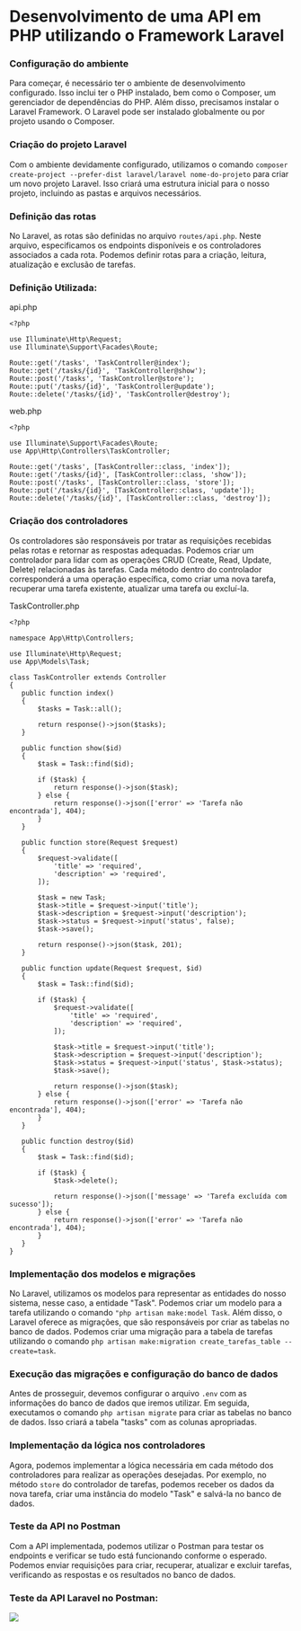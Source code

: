 # Desenvolvimento de uma API em PHP utilizando o Framework Laravel

### Configuração do ambiente
Para começar, é necessário ter o ambiente de desenvolvimento configurado. Isso inclui ter o PHP instalado, bem como o Composer, um gerenciador de dependências do PHP. Além disso, precisamos instalar o Laravel Framework. O Laravel pode ser instalado globalmente ou por projeto usando o Composer.

### Criação do projeto Laravel
Com o ambiente devidamente configurado, utilizamos o comando ```composer create-project --prefer-dist laravel/laravel nome-do-projeto``` para criar um novo projeto Laravel. Isso criará uma estrutura inicial para o nosso projeto, incluindo as pastas e arquivos necessários.

### Definição das rotas
No Laravel, as rotas são definidas no arquivo ```routes/api.php```. Neste arquivo, especificamos os endpoints disponíveis e os controladores associados a cada rota. Podemos definir rotas para a criação, leitura, atualização e exclusão de tarefas.

### Definição Utilizada:
api.php
```
<?php

use Illuminate\Http\Request;
use Illuminate\Support\Facades\Route;

Route::get('/tasks', 'TaskController@index');
Route::get('/tasks/{id}', 'TaskController@show');
Route::post('/tasks', 'TaskController@store');
Route::put('/tasks/{id}', 'TaskController@update');
Route::delete('/tasks/{id}', 'TaskController@destroy');
```

web.php
```
<?php

use Illuminate\Support\Facades\Route;
use App\Http\Controllers\TaskController;

Route::get('/tasks', [TaskController::class, 'index']);
Route::get('/tasks/{id}', [TaskController::class, 'show']);
Route::post('/tasks', [TaskController::class, 'store']);
Route::put('/tasks/{id}', [TaskController::class, 'update']);
Route::delete('/tasks/{id}', [TaskController::class, 'destroy']);
```

### Criação dos controladores
Os controladores são responsáveis por tratar as requisições recebidas pelas rotas e retornar as respostas adequadas. Podemos criar um controlador para lidar com as operações CRUD (Create, Read, Update, Delete) relacionadas às tarefas. Cada método dentro do controlador corresponderá a uma operação específica, como criar uma nova tarefa, recuperar uma tarefa existente, atualizar uma tarefa ou excluí-la.

TaskController.php
```
<?php

namespace App\Http\Controllers;

use Illuminate\Http\Request;
use App\Models\Task;

class TaskController extends Controller
{
   public function index()
   {
       $tasks = Task::all();

       return response()->json($tasks);
   }

   public function show($id)
   {
       $task = Task::find($id);

       if ($task) {
           return response()->json($task);
       } else {
           return response()->json(['error' => 'Tarefa não encontrada'], 404);
       }
   }

   public function store(Request $request)
   {
       $request->validate([
           'title' => 'required',
           'description' => 'required',
       ]);

       $task = new Task;
       $task->title = $request->input('title');
       $task->description = $request->input('description');
       $task->status = $request->input('status', false);
       $task->save();

       return response()->json($task, 201);
   }

   public function update(Request $request, $id)
   {
       $task = Task::find($id);

       if ($task) {
           $request->validate([
               'title' => 'required',
               'description' => 'required',
           ]);

           $task->title = $request->input('title');
           $task->description = $request->input('description');
           $task->status = $request->input('status', $task->status);
           $task->save();

           return response()->json($task);
       } else {
           return response()->json(['error' => 'Tarefa não encontrada'], 404);
       }
   }

   public function destroy($id)
   {
       $task = Task::find($id);

       if ($task) {
           $task->delete();

           return response()->json(['message' => 'Tarefa excluída com sucesso']);
       } else {
           return response()->json(['error' => 'Tarefa não encontrada'], 404);
       }
   }
}
```

### Implementação dos modelos e migrações
No Laravel, utilizamos os modelos para representar as entidades do nosso sistema, nesse caso, a entidade "Task". Podemos criar um modelo para a tarefa utilizando o comando ```"php artisan make:model Task```. Além disso, o Laravel oferece as migrações, que são responsáveis por criar as tabelas no banco de dados. Podemos criar uma migração para a tabela de tarefas utilizando o comando ```php artisan make:migration create_tarefas_table --create=task```.

### Execução das migrações e configuração do banco de dados
Antes de prosseguir, devemos configurar o arquivo ```.env``` com as informações do banco de dados que iremos utilizar. Em seguida, executamos o comando ```php artisan migrate``` para criar as tabelas no banco de dados. Isso criará a tabela "tasks" com as colunas apropriadas.

### Implementação da lógica nos controladores
Agora, podemos implementar a lógica necessária em cada método dos controladores para realizar as operações desejadas. Por exemplo, no método ```store``` do controlador de tarefas, podemos receber os dados da nova tarefa, criar uma instância do modelo "Task" e salvá-la no banco de dados.

### Teste da API no Postman
Com a API implementada, podemos utilizar o Postman para testar os endpoints e verificar se tudo está funcionando conforme o esperado. Podemos enviar requisições para criar, recuperar, atualizar e excluir tarefas, verificando as respostas e os resultados no banco de dados.

### Teste da API Laravel no Postman:
[![](https://markdown-videos.vercel.app/youtube/Mk82GSmrk4s)](https://www.youtube.com/watch?v=Mk82GSmrk4s)

